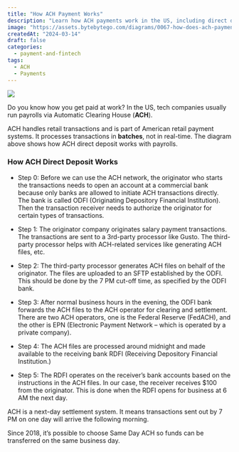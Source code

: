 ```yaml
---
title: "How ACH Payment Works"
description: "Learn how ACH payments work in the US, including direct deposit."
image: "https://assets.bytebytego.com/diagrams/0067-how-does-ach-payment-work.png"
createdAt: "2024-03-14"
draft: false
categories:
  - payment-and-fintech
tags:
  - ACH
  - Payments
---
```


![](https://assets.bytebytego.com/diagrams/0067-how-does-ach-payment-work.png)

Do you know how you get paid at work? In the US, tech companies usually run payrolls via Automatic Clearing House (**ACH**).

ACH handles retail transactions and is part of American retail payment systems. It processes transactions in **batches**, not in real-time. The diagram above shows how ACH direct deposit works with payrolls.

### How ACH Direct Deposit Works

*   Step 0: Before we can use the ACH network, the originator who starts the transactions needs to open an account at a commercial bank because only banks are allowed to initiate ACH transactions directly. The bank is called ODFI (Originating Depository Financial Institution). Then the transaction receiver needs to authorize the originator for certain types of transactions.

*   Step 1: The originator company originates salary payment transactions. The transactions are sent to a 3rd-party processor like Gusto. The third-party processor helps with ACH-related services like generating ACH files, etc.

*   Step 2: The third-party processor generates ACH files on behalf of the originator. The files are uploaded to an SFTP established by the ODFI. This should be done by the 7 PM cut-off time, as specified by the ODFI bank.

*   Step 3: After normal business hours in the evening, the ODFI bank forwards the ACH files to the ACH operator for clearing and settlement. There are two ACH operators, one is the Federal Reserve (FedACH), and the other is EPN (Electronic Payment Network – which is operated by a private company).

*   Step 4: The ACH files are processed around midnight and made available to the receiving bank RDFI (Receiving Depository Financial Institution.)

*   Step 5: The RDFI operates on the receiver’s bank accounts based on the instructions in the ACH files. In our case, the receiver receives $100 from the originator. This is done when the RDFI opens for business at 6 AM the next day.

ACH is a next-day settlement system. It means transactions sent out by 7 PM on one day will arrive the following morning.

Since 2018, it’s possible to choose Same Day ACH so funds can be transferred on the same business day.
